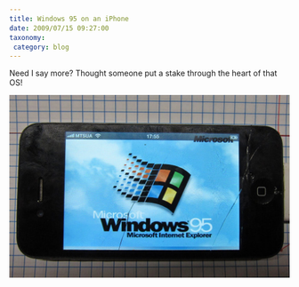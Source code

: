 ```yaml
---
title: Windows 95 on an iPhone
date: 2009/07/15 09:27:00
taxonomy: 
 category: blog 
---
```


Need I say more? Thought someone put a stake through the heart of that OS!

![iPhone](win95.jpg)

